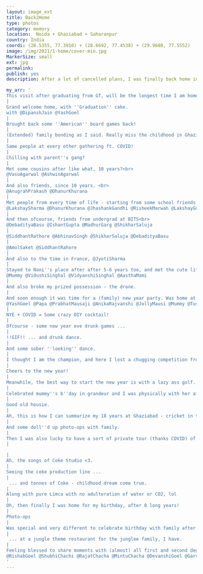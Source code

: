 ```yaml
---
layout: image_ext
title: Back2Home
type: photos
category: memory
location:  Noida + Ghaziabad + Saharanpur
country: India
coordi: (28.5355, 77.3910) + (28.6692, 77.4538) + (29.9680, 77.5552)
image: /img/2021/1-home/cover-min.jpg
MarkerSize: small
ext: jpg
permalink:
publish: yes
description: After a lot of cancelled plans, I was finally back home in India after about one a half year and in the middle of a pandemic it felt surreal. But I had more than 2 months of holidays, and plans to just stay home and relax :)

my_arr: '
This visit after graduating from GT, will be the longest time I am home after 2014, when I started my undergrad, haha. The plan was to avoid traveling and spend quality time with family! As you''ll realize this trip was mostly about catching up everyone.
|
Grand welcome home, with ''Graduation'' cake.
with @DipanshJain @YashGoel
|
Brought back some ''American'' board games back!
|
(Extended) family bonding as I said. Really miss the childhood in Ghaziabad, where 30+ people parties at home were super common. Re-done for my desh vapsi?
|
Same people at every other gathering ft. COVID!
|
Chilling with parent''s gang?
|
Met some cousins after like what, 10 years?<br>
@VasuAgarwal @AshwinAgarwal
|
And also friends, since 10 years. <br>
@AnugrahPrakash @DhanurKhurana
|
Met people from every time of life - starting from some school friends from DPSG <br>
@LakshaySharma @DhanurKhurana @JhashankGandhi @RisheekMarwah @LakshayGupta @YashVerma
|
And then ofcourse, friends from undergrad at BITS<br>
@DebadityaBasu @IshantGupta @MadhurGarg @ShikharSaluja
|
@SiddhantRathore @AbhinavSingh @ShikharSaluja @DebadityaBasu
|
@AmolSaket @SiddhantRahore
|
And also to the time in France, @JyotiSharma
|
Stayed to Nani''s place after after 5-6 years too, and met the cute little munchkins who have now grown up.
@Mummy @VidushiSinghal @VidyanshiSinghal @AasthaMami
|
And also broke my prized possession - the drone.
|
And soon enough it was time for a (family) new year party. Was home at the new year''s eve after 8 long years - again the first time after I joined BITS. <br>
@YashGoel @Papa @PrabhatMausaji @AnikaRajvanshi @JollyMausi @Mummy @TusharRajvanshi
|
NYE + COVID = Some crazy DIY cocktail!
|
Ofcourse - some new year eve drunk games ...
|
!!GIF!! ... and drunk dance.
|
And some sober ''looking'' dance.
|
I thought I am the champion, and here I lost a chugging competition from (g)oldies.
|
Cheers to the new year!
|
Meanwhile, the best way to start the new year is with a lazy ass golf.
|
Celebrated mummy''s b''day in grandeur and I was physically with her after so so long.
|
Good old housie.
|
Ah, this is how I can summarize my 18 years at Ghaziabad - cricket in the gallery - rain or shine!
|
And some doll''d up photo-ops with family.
|
Then I was also lucky to have a sort of private tour (thanks COVID) of the Coca Cola happiness factory.
|

|
Ah, the songs of Coke Studio <3.
|
Seeing the coke production line ...
|
 ... and tonnes of Coke - childhood dream come true.
|
Along with pure Limca with no adulteration of water or CO2, lol
|
Oh, then finally I was home for my birthday, after 8 long years!
|
Photo-ops
|
Was special and very different to celebrate birthday with family after so very long ...
|
 ... at a jungle theme restaurant for the junglee family, I have.
|
Feeling blessed to share moments with (almost) all first and second degree blood relations
@RishabGoel @ShubhiChachi @RajatChacha @MintuChacha @DevanshiGoel @GarvGoel @DivyaChachi @Dadi @YashGoel @NavniGoel @Mummy @Papa @AnikaRajvanshi @PrabhatMausaji @JollyMausi @TusharRajvanshi
'
---
```

<!-- http://compressjpeg.com -->
<!-- http://compressimage.toolur.com/ 1024, 400-->
<!-- https://ezgif.com/optimize/ remove second and then lossy 50. Best is transparency. Fuzzy 6-->
<!-- https://support.google.com/blogger/thread/1950766?hl=en -->

